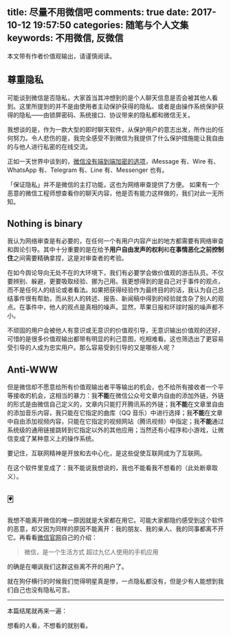 title: 尽量不用微信吧
comments: true
date: 2017-10-12 19:57:50
categories: 随笔与个人文集
keywords: 不用微信, 反微信
---
本文带有作者价值观输出，请谨慎阅读。

## 尊重隐私
可能谈到微信是否隐私，大家首当其冲想到的是个人聊天信息是否会被其他人看到。这里所提到的并不是由使用者主动保护获得的隐私、或者是由操作系统保护获得的隐私——由锁屏密码、系统接口、协议带来的隐私都和微信无关。

我想谈的是，作为一款大型的即时聊天软件，从保护用户的意志出发，所作出的任何努力。令人悲伤的是，我完全感受不到微信为我提供了什么保护措施能让我自由的与他人进行私密的在线交流。

正如一天世界中谈到的，[微信没有端到端加密的选项](https://blog.yitianshijie.net/2017/07/19/im-apps-security-check-v1point2/)，iMessage 有、Wire 有、WhatsApp 有、Telegram 有、Line 有、Messenger 也有。

「保证隐私」并不是微信的主打功能，这也为网络审查提供了方便。
如果有一个恶意的微信工程师想查看你的聊天内容，他是否有能力这样做的，我们对此一无所知。

## Nothing is binary
我认为网络审查是有必要的，在任何一个有用户内容产出的地方都需要有网络审查和舆论引导。其中十分重要的是在给予**用户自由发声的权利**和**在事情恶化之前控制住**之间需要精确拿捏，这是对审查者的考验。

在如今舆论导向无处不在的大环境下，我们有必要学会做价值观的游击队员。不仅要辨别、躲避，更要吸取经验、挪为己用。我更想得到的是自己对于事件的观点，而不是任何人的结论或者看法。如果把获得经验作为最终目的的话，我认为自己总结事件很有帮助，而从别人的转述、报告、新闻稿中得到的经验就含杂了别人的观点。在事件中，他人的观点是真相的噪声。显然，苹果日报和环球时报的噪声都不小。

不顽固的用户会被他人有意识或无意识的价值观引导，无意识输出价值观的还好，可惜的是很多价值观输出都带有明显的利己意图，吃相难看。这也筛选出了更容易受引导的人成为忠实用户。那么容易受到引导的又是哪些人呢？

## Anti-WWW

但是微信却不愿意给所有价值观输出者平等输出的机会，也不给所有接收者一个平等接收的机会，这相当的暴力：我**不能**在微信公众号文章内自由的添加外链，外链的形式是由微信自己定义的，文章内只能打开腾讯系的外链；我**不能**在文章里自由的添加音乐内容，我只能在它指定的曲库（QQ 音乐）中进行选择；我**不能**在文章中自由添加视频内容，只能在它指定的视频网站（腾讯视频）中指定；我**不能**通过系统级的通用链接跳转到它指定以外的其他应用；当然还有小程序和小游戏，让微信变成了某种意义上的操作系统。

要记住，互联网精神是开放和去中心化，是这些促使互联网成为了互联网。

在这个软件里变成了：我不能说我想说的，我也不能看我不想看的（此处断章取义）。

## 🃏
我想不能离开微信的唯一原因就是大家都在用它。可能大家都隐约感受到这个软件的恶意，却又因为同样的原因不能离开：我的朋友、我的亲人、我的同事都离不开它。再看看[微信官网](//weixin.qq.com/)自己的介绍：

> 微信，是一个生活方式
> 超过九亿人使用的手机应用

的确是在嘲讽我们这群这些离不开的用户了。

就在狗仔横行的时候我们觉得明星真是惨，一点隐私都没有，但是少有人能想到我们自己也没有隐私可言。

---
本篇结尾就再来一遍：

想看的人看，不想看的就别看。
